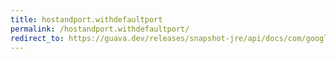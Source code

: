 ```yaml
---
title: hostandport.withdefaultport
permalink: /hostandport.withdefaultport/
redirect_to: https://guava.dev/releases/snapshot-jre/api/docs/com/google/common/net/HostAndPort.html#withDefaultPort-int-
---
```

